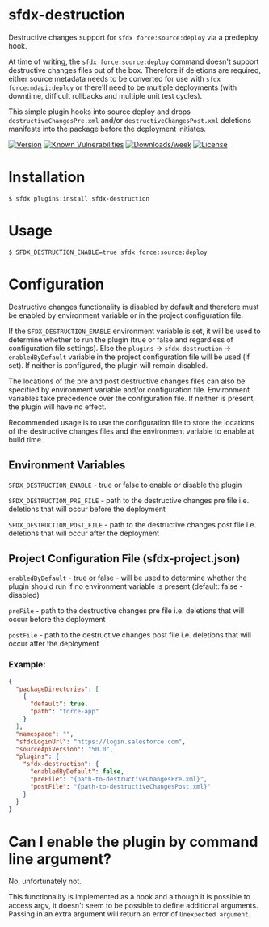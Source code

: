 sfdx-destruction
================

Destructive changes support for `sfdx force:source:deploy` via a predeploy hook.

At time of writing, the `sfdx force:source:deploy` command doesn't support destructive changes files out of the box. Therefore if deletions are required, either source metadata needs to be converted for use with `sfdx force:mdapi:deploy` or there'll need to be multiple deployments (with downtime, difficult rollbacks and multiple unit test cycles).

This simple plugin hooks into source deploy and drops `destructiveChangesPre.xml` and/or `destructiveChangesPost.xml` deletions manifests into the package before the deployment initiates.

[![Version](https://img.shields.io/npm/v/sfdx-destruction.svg)](https://npmjs.org/package/sfdx-destruction)
[![Known Vulnerabilities](https://snyk.io/test/github/gdman/sfdx-destruction/badge.svg)](https://snyk.io/test/github/gdman/sfdx-destruction)
[![Downloads/week](https://img.shields.io/npm/dw/sfdx-destruction.svg)](https://npmjs.org/package/sfdx-destruction)
[![License](https://img.shields.io/npm/l/sfdx-destruction.svg)](https://github.com/gdman/sfdx-destruction/blob/master/package.json)

# Installation

```sh-session
$ sfdx plugins:install sfdx-destruction
```

# Usage

```sh-session
$ SFDX_DESTRUCTION_ENABLE=true sfdx force:source:deploy
```

# Configuration

Destructive changes functionality is disabled by default and therefore must be enabled by environment variable or in the project configuration file.

If the `SFDX_DESTRUCTION_ENABLE` environment variable is set, it will be used to determine whether to run the plugin (true or false and regardless of configuration file settings).
Else the `plugins` -> `sfdx-destruction` -> `enabledByDefault` variable in the project configuration file will be used (if set).
If neither is configured, the plugin will remain disabled.

The locations of the pre and post destructive changes files can also be specified by environment variable and/or configuration file. Environment variables take precedence over the configuration file. If neither is present, the plugin will have no effect.

Recommended usage is to use the configuration file to store the locations of the destructive changes files and the environment variable to enable at build time.

## Environment Variables

`SFDX_DESTRUCTION_ENABLE` - true or false to enable or disable the plugin

`SFDX_DESTRUCTION_PRE_FILE` - path to the destructive changes pre file i.e. deletions that will occur before the deployment

`SFDX_DESTRUCTION_POST_FILE` - path to the destructive changes post file i.e. deletions that will occur after the deployment

## Project Configuration File (sfdx-project.json)

`enabledByDefault` - true or false - will be used to determine whether the plugin should run if no environment variable is present (default: false - disabled)

`preFile` - path to the destructive changes pre file i.e. deletions that will occur before the deployment

`postFile` - path to the destructive changes post file i.e. deletions that will occur after the deployment

### Example:
```json
{
  "packageDirectories": [
    {
      "default": true,
      "path": "force-app"
    }
  ],
  "namespace": "",
  "sfdcLoginUrl": "https://login.salesforce.com",
  "sourceApiVersion": "50.0",
  "plugins": {
    "sfdx-destruction": {
      "enabledByDefault": false,
      "preFile": "{path-to-destructiveChangesPre.xml}",
      "postFile": "{path-to-destructiveChangesPost.xml}"
    }
  }
}
```

# Can I enable the plugin by command line argument?

No, unfortunately not.

This functionality is implemented as a hook and although it is possible to access argv, it doesn't seem to be possible to define additional arguments. Passing in an extra argument will return an error of `Unexpected argument`.
